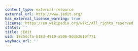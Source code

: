 ```yaml
---
content_type: external-resource
external_url: http://www.jedit.org/
has_external_license_warning: true
license: https://en.wikipedia.org/wiki/All_rights_reserved
status: ''
title: jEdit
uid: 18c5dcfa-b18d-4919-a506-8dd62610f771
wayback_url: ''
---
```

